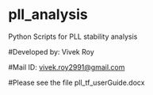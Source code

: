 # pll_analysis
Python Scripts for PLL stability analysis


#Developed by: Vivek Roy


#Mail ID: vivek.roy2991@gmail.com


#Please see the file pll_tf_userGuide.docx

